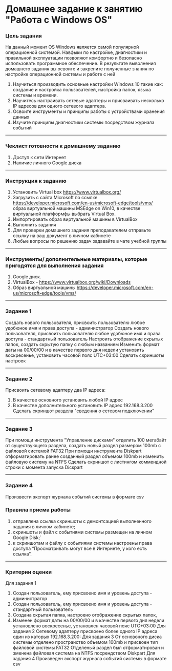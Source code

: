 # Домашнее задание к занятию "Работа с Windows OS"

### Цель задания

На данный момент OS Windows является самой популярной операционной системой. Навфыки по настройке, диагностики и правильной эксплуатации позволяют комфортно и безопасно использовать программное обеспечение. В результате выволнения домашнего задания вы освоите и закрепите полученные знания по настройке операционной системы и работе с ней

1. Научиться производить основные настройки Windows 10 такие как: создание и настройка пользователей, настройка папок, языка системы и времени.
2. Научитесь настраивать сетевые адаптеры и присваивать несколько IP адресов для одного сетевого адаптера.
3. Освоите инструменты и принципы работы с устройствами хранения данных
4. Изучите принципы диагностики системы посредством журнала событий

------

### Чеклист готовности к домашнему заданию

1. Доступ к сети Интернет
2. Наличие личного Google диска

------

### Инструкция к заданию

1. Установить Virtual box https://www.virtualbox.org/
2. Загрузить с сайта Microsoft по ссылке https://developer.microsoft.com/en-us/microsoft-edge/tools/vms/  образ виртуальной машины MSEdge on Win10, в качестве виртуальной платформфы выбрать Virtual Box.
3. Импортировать образ виртуальной машины в VirtualBox
4. Выполнить задания
5. Для проверки домашнего задания преподавателем отправьте ссылку на ваш документ в личном кабинете
6. Любые вопросы по решению задач задавайте в чате учебной группы


------

### Инструменты/ дополнительные материалы, которые пригодятся для выполнения задания

1. Google диск.
2. VirtualBox - https://www.virtualbox.org/wiki/Downloads
3. Образ виртуальной машины https://developer.microsoft.com/en-us/microsoft-edge/tools/vms/

------

### Задание 1

Создать нового пользователя, присвоить пользователю любое удобюное имя и права доступа - администратор
Создать нового пользователя, присвоить пользователю любое удобюное имя и права доступа - стандартный пользователь
Настроить отображение скрытых папок, создать скрытую папку с любым названием
Изменить формат даты на 00/00/00 и в качестве первого дня недели установить воскресенье, установить часовой пояс UTC+03:00
Сделать скриншоты настроек


------

### Задание 2
Присвоить сетевому адаптеру два IP адреса:
  1. В качестве основного установить любой IP адрес
  2. В качестве дополнительного установить IP адрес 192.168.3.200
  Сделать скриншот раздела "сведения о сетевом подключении"

------

### Задание 3
При помощи инструмента "Управление дисками" отделить 100 мегабайт от существующего раздела, создать новый раздел размером 100mb с файловой системой FAT32
При помощи инструмента Diskpart отформатировать ранее созданный раздел объемом 100mb и изменить файловую систему на NTFS
Сделать скриншот с листингом коммендной строки с момента запуска Dicspart

------

### Задание 4

Произвести экспорт журнала событий системы в формате csv

### Правила приема работы
1. отправлена ссылка скриншоты с демонтсацией выполненного задания в личном кабинете;
2. скриншоты и файл с событиями системы размещен на личном Google Disk;`
3. к скриншотам и файлу с событиями системы настроены права доступа “Просматривать могут все в Интернете, у кого есть ссылка”.

------

### Критерии оценки


Для задания 1
1. Создан пользователь, ему присвоено имя и уровень доступа - администратор
2. Создан пользователь, ему присвоено имя и уровень доступа - стандартный пользователь
3. Создана скрытая папка, настроено отображение скрытых папок, 
4. Изменен формат даты на 00/00/00 и в качестве первого дня недели установлено воскресенье, установлен часовой пояс UTC+03:00
Для задания 2
Сетевому адаптеру присвоено более одного IP адреса один из каторых 192.168.3.200:
Для задания 3
От основоного диска системы отделено пространство объемом 100mb и присвоен тип файловой системы FAT32
Отделеный раздел был отформатирован и зменена файловая система на NTFS посрендством Diskpart
Для задания 4
Произведен экспорт журнала событий системы в формате csv
